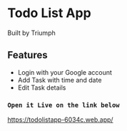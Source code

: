 # Todo List App 
<footer>Built by Triumph</footer> 

## Features

- Login with your Google account
- Add Task with time and date
- Edit Task details


### `Open it Live on the link below`

https://todolistapp-6034c.web.app/
